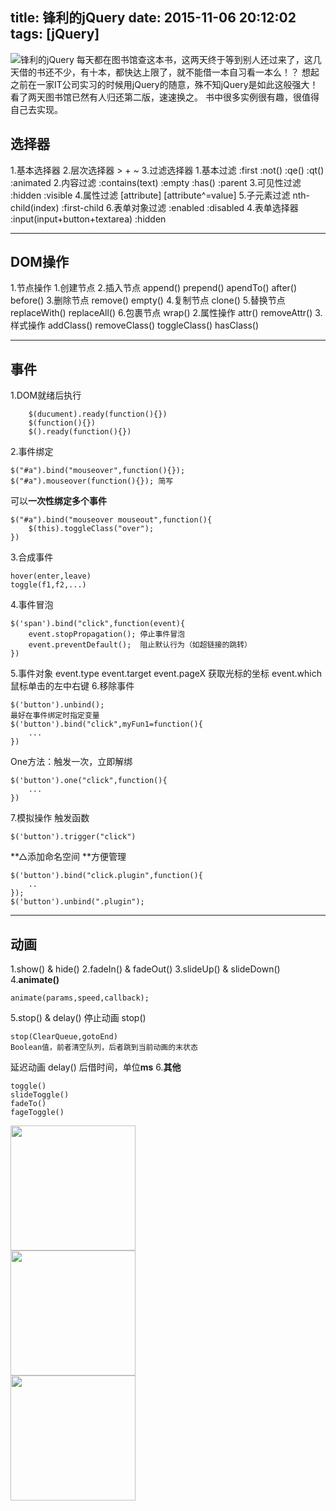 title: 锋利的jQuery
date: 2015-11-06 20:12:02
tags: [jQuery]
---
![锋利的jQuery](http://img4.douban.com/lpic/s28026858.jpg)
每天都在图书馆查这本书，这两天终于等到别人还过来了，这几天借的书还不少，有十本，都快达上限了，就不能借一本自习看一本么！？
想起之前在一家IT公司实习的时候用jQuery的随意，殊不知jQuery是如此这般强大！看了两天图书馆已然有人归还第二版，速速换之。
书中很多实例很有趣，很值得自己去实现。
<!-- more -->
## 选择器
1.基本选择器
2.层次选择器 > + ~
3.过滤选择器
	1.基本过滤 :first :not() :qe() :qt() :animated
	2.内容过滤 :contains(text) :empty :has() :parent
	3.可见性过滤 :hidden :visible
	4.属性过滤 [attribute] [attribute^=value]
	5.子元素过滤 nth-child(index) :first-child
	6.表单对象过滤 :enabled :disabled 
4.表单选择器 :input(input+button+textarea) :hidden
***
## DOM操作
1.节点操作
	1.创建节点
	2.插入节点 append() prepend() apendTo() after() before()
	3.删除节点 remove() empty()
	4.复制节点 clone()
	5.替换节点 replaceWith() replaceAll()
	6.包裹节点 wrap()
2.属性操作 attr() removeAttr()
3.样式操作 addClass() removeClass() toggleClass() hasClass()
***
## 事件

1.DOM就绪后执行
```
	$(ducument).ready(function(){}) 
	$(function(){})
	$().ready(function(){})
```
2.事件绑定
```
$("#a").bind("mouseover",function(){});
$("#a").mouseover(function(){}); 简写
```
可以**一次性绑定多个事件**
```
$("#a").bind("mouseover mouseout",function(){
	$(this).toggleClass("over");
})
```
3.合成事件
```
hover(enter,leave)
toggle(f1,f2,...)
```
4.事件冒泡 

```
$('span').bind("click",function(event){
	event.stopPropagation(); 停止事件冒泡
	event.preventDefault();  阻止默认行为（如超链接的跳转）
})
```
5.事件对象
event.type
event.target
event.pageX  获取光标的坐标
event.which 鼠标单击的左中右键
6.移除事件
```
$('button').unbind();
最好在事件绑定时指定变量 
$('button').bind("click",myFun1=function(){
	...
})
```
One方法：触发一次，立即解绑
```
$('button').one("click",function(){
	...
})
```
7.模拟操作 触发函数
```
$('button').trigger("click")
```
**△添加命名空间 **方便管理
```
$('button').bind("click.plugin",function(){
	..
});
$('button').unbind(".plugin");
```
***
## 动画
1.show() & hide()
2.fadeIn() & fadeOut()
3.slideUp() & slideDown()
4.**animate()**
```
animate(params,speed,callback);
```
5.stop() & delay()
停止动画 stop()
```
stop(ClearQueue,gotoEnd)
Boolean值，前者清空队列，后者跳到当前动画的末状态
```
延迟动画 delay()
后借时间，单位**ms**
6.**其他**
```
toggle()
slideToggle()
fadeTo()
fageToggle()
```
<div class="a">
	<a href="/images/1.jpg" class="tip" title="Prompt1"><img src="/images/1.jpg" style="heiht:100px;width:200px;"></a><br>
	<a href="/images/2.jpg" class="tip" title="Prompt2"><img src="/images/2.jpg" style="heiht:100px;width:200px;"></a><br>
	<a href="/images/3.jpg" class="tip" title="Prompt3"><img src="/images/3.jpg" style="heiht:100px;width:200px;"></a>
</div>
<script src="http://lib.sinaapp.com/js/jquery/1.9.1/jquery-1.9.1.min.js"></script>
<script type="text/javascript">
$(function(){
	var x = 10;
	var y = 20;
	$(".tip").mouseover(function(e){
		this.myTitle = this.title;
		this.title = "";
		var imgTitle = this.myTitle? "<br/>this.myTitle":"";
		var tip = "<div id='tip'><img src='"+this.href+"' alt='fuckme'>"+imgTitle+"</div>";
		$("body").append(tip);
		$("#tip").css({
				"top":(e.pageY+y)+"px",
				"left":(e.pageX+x)+"px",
				"border":"1px solid black",
				"blackground":"yellow",
				"position":"absolute"
			}).show("slow");
	}).mouseout(function(){
		this.title = this.myTitle;
		$("#tip").remove();
	}).mousemove(function(e){
		$("#tip").css({
			"top":(e.pageY+y)+"px",
			"left":(e.pageX+x)+"px"
		});
	});
});
</script>
